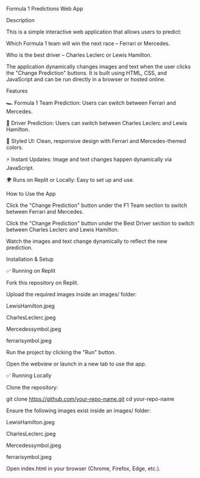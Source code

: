Formula 1 Predictions Web App

Description

This is a simple interactive web application that allows users to predict:

Which Formula 1 team will win the next race – Ferrari or Mercedes.

Who is the best driver – Charles Leclerc or Lewis Hamilton.

The application dynamically changes images and text when the user clicks the "Change Prediction" buttons. It is built using HTML, CSS, and JavaScript and can be run directly in a browser or hosted online.

Features

🏎 Formula 1 Team Prediction: Users can switch between Ferrari and Mercedes.

🏁 Driver Prediction: Users can switch between Charles Leclerc and Lewis Hamilton.

🎨 Styled UI: Clean, responsive design with Ferrari and Mercedes-themed colors.

⚡ Instant Updates: Image and text changes happen dynamically via JavaScript.

🌍 Runs on Replit or Locally: Easy to set up and use.

How to Use the App

Click the "Change Prediction" button under the F1 Team section to switch between Ferrari and Mercedes.

Click the "Change Prediction" button under the Best Driver section to switch between Charles Leclerc and Lewis Hamilton.

Watch the images and text change dynamically to reflect the new prediction.

Installation & Setup

✅ Running on Replit

Fork this repository on Replit.

Upload the required images inside an images/ folder:

LewisHamilton.jpeg

CharlesLeclerc.jpeg

Mercedessymbol.jpeg

ferrarisymbol.jpeg

Run the project by clicking the "Run" button.

Open the webview or launch in a new tab to use the app.

✅ Running Locally

Clone the repository:

git clone https://github.com/your-repo-name.git
cd your-repo-name

Ensure the following images exist inside an images/ folder:

LewisHamilton.jpeg

CharlesLeclerc.jpeg

Mercedessymbol.jpeg

ferrarisymbol.jpeg

Open index.html in your browser (Chrome, Firefox, Edge, etc.).
